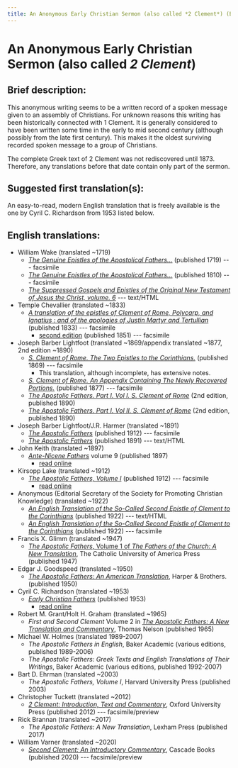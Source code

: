 ```yaml
---
title: An Anonymous Early Christian Sermon (also called *2 Clement*) (English translations)
---
```


# An Anonymous Early Christian Sermon (also called *2 Clement*)

## Brief description:

This anonymous writing seems to be a written record of a spoken message given to an assembly of Christians. For unknown reasons this writing has been historically connected with 1 Clement. It is generally considered to have been written some time in the early to mid second century (although possibly from the late first century). This makes it the oldest surviving recorded spoken message to a group of Christians.

The complete Greek text of 2 Clement was not rediscovered until 1873. Therefore, any translations before that date contain only part of the sermon.

## Suggested first translation(s):

An easy-to-read, modern English translation that is freely available is the one by Cyril C. Richardson from 1953 listed below.

## English translations:
* William Wake (translated ~1719)
  * [*The Genuine Epistles of the Apostolical Fathers...*](https://archive.org/details/genuineepistleso1719wake) (published 1719) --- facsimile
  * [*The Genuine Epistles of the Apostolical Fathers...*](https://archive.org/details/genuineepistleso01wake) (published 1810) --- facsimile
  * [*The Suppressed Gospels and Epistles of the Original New Testament of Jesus the Christ, volume. 6*](http://www.gutenberg.org/ebooks/6512) --- text/HTML
* Temple Chevallier (translated ~1833)
  * [*A translation of the epistles of Clement of Rome, Polycarp, and Ignatius : and of the apologies of Justin Martyr and Tertullian*](https://archive.org/details/ATranslationOfTheEpistlesOfClement) (published 1833) --- facsimile
    * [second edition](https://archive.org/details/translationofepi00chev) (published 1851) --- facsimile
* Joseph Barber Lightfoot (translated ~1869/appendix translated ~1877, 2nd edition ~1890)
  * [*S. Clement of Rome. The Two Epistles to the Corinthians.*](https://archive.org/details/twoepistlestocor00clem) (published 1869) --- facsimile
    * This translation, although incomplete, has extensive notes.
  * [*S. Clement of Rome. An Appendix Containing The Newly Recovered Portions.*](https://archive.org/details/SClementOfRomeV2) (published 1877) --- facsimile
  * [*The Apostolic Fathers. Part I. Vol I. S. Clement of Rome*](https://archive.org/details/apostolicfathers0101clem) (2nd edition, published 1890)
  * [*The Apostolic Fathers. Part I. Vol II. S. Clement of Rome*](https://archive.org/details/p1apostolicfathe02clemuoft) (2nd edition, published 1890)
* Joseph Barber Lightfoot/J.R. Harmer (translated ~1891)
  * [*The Apostolic Fathers*](https://archive.org/details/a590752000clemuoft) (published 1912) --- facsimile
  * [*The Apostolic Fathers*](http://www.katapi.org.uk/ApostolicFathers/ApFathers-Contents.html) (published 1891) --- text/HTML
* John Keith (translated ~1897)
  * [*Ante-Nicene Fathers*](anf.html) volume 9 (published 1897)
    * [read online](http://www.ccel.org/ccel/schaff/anf09.xii.v.html)
* Kirsopp Lake (translated ~1912)
  * [*The Apostolic Fathers, Volume I*](https://archive.org/details/apostolicfathers01lake) (published 1912) --- facsimile
    * [read online](2clement_lake.html)
* Anonymous (Editorial Secretary of the Society for Promoting Christian Knowledge) (translated ~1922)
  * [*An English Translation of the So-Called Second Epistle of Clement to the Corinthians*](2clement-spck.html) (published 1922) --- text/HTML
  * [*An English Translation of the So-Called Second Epistle of Clement to the Corinthians*](https://archive.org/details/2clement-spck) (published 1922) --- facsimile
* Francis X. Glimm (translated ~1947)
  * [*The Apostolic Fathers*, Volume 1 of *The Fathers of the Church: A New Translation*](https://archive.org/details/in.ernet.dli.2015.58476), The Catholic University of America Press (published 1947)
* Edgar J. Goodspeed (translated ~1950)
  * [*The Apostolic Fathers: An American Translation*](goodspeedapostolicfathers.html), Harper & Brothers. (published 1950)
* Cyril C. Richardson (translated ~1953)
  * [*Early Christian Fathers*](ecf.html) (published 1953)
    * [read online](http://www.ccel.org/ccel/richardson/fathers.ix.html)
* Robert M. Grant/Holt H. Graham (translated ~1965)
  * *First and Second Clement* Volume 2 in [*The Apostolic Fathers: A New Translation and Commentary*](apostolicfathersnewtranslationandcommentary.html), Thomas Nelson (published 1965)
* Michael W. Holmes (translated 1989-2007)
  * *The Apostolic Fathers in English*, Baker Academic (various editions, published 1989-2006)
  * *The Apostolic Fathers: Greek Texts and English Translations of Their Writings*, Baker Academic (various editions, published 1992-2007)
* Bart D. Ehrman (translated ~2003)
  * *The Apostolic Fathers, Volume I*, Harvard University Press (published 2003)
* Christopher Tuckett (translated ~2012)
  * [*2 Clement: Introduction, Text and Commentary*](https://books.google.com/books?id=TE4-T4XE-CkC), Oxford University Press (published 2012) --- facsimile/preview
* Rick Brannan (translated ~2017)
  * *The Apostolic Fathers: A New Translation*, Lexham Press (published 2017)
* William Varner (translated ~2020)
  * [*Second Clement: An Introductory Commentary*](https://books.google.com/books?id=TwMCEAAAQBAJ), Cascade Books (published 2020) --- facsimile/preview
